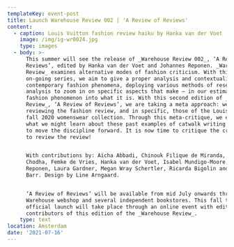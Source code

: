```yaml
---
templateKey: event-post
title: Launch Warehouse Review 002 | 'A Review of Reviews'
content:
  - caption: Louis Vuitton fashion review haiku by Hanka van der Voet
    image: /img/ig-wr0024.jpg
    type: images
  - body: >-
      This summer will see the release of _Warehouse Review 002_, ‘A Review of
      Reviews’, edited by Hanka van der Voet and Johannes Reponen. _Warehouse
      Review_ examines alternative modes of fashion criticism. With this
      on-going series, we aim to give a proper analysis and contextualisation of
      contemporary fashion phenomena, deploying various methods of research and
      analysis to zoom in on specific aspects that make – in our estimation – a
      fashion phenomenon into what it is. With this second edition of _Warehouse
      Review_, ‘A Review of Reviews’, we are taking a meta approach: we are
      reviewing the fashion review, and in specific, those of the Louis Vuitton
      fall 2020 womenswear collection. Through this meta-critique, we explore
      what we might learn about these past examples of catwalk writing as a way
      to move the discipline forward. It is now time to critique the critic and
      to review the review!


      With contributions by: Aïcha Abbadi, Chinouk Filique de Miranda, Dal
      Chodha, Femke de Vries, Hanka van der Voet, Isabel Mundigo-Moore, Johannes
      Reponen, Laura Gardner, Megan Wray Schertler, Ricarda Bigolin and Sophie
      Barr. Design by Line Arngaard.


      ‘A Review of Reviews’ will be available from mid July onwards through the
      Warehouse webshop and several independent bookstores. This fall the
      official launch will take place through an online event with editors and
      contributors of this edition of the _Warehouse Review_.
    type: text
location: Amsterdam
date: '2021-07-16'
---
```


